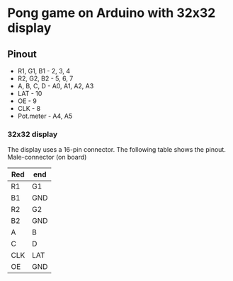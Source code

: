 # Pong game on Arduino with 32x32 display

## Pinout

- R1, G1, B1 - 2, 3, 4
- R2, G2, B2 - 5, 6, 7
- A, B, C, D - A0, A1, A2, A3
- LAT - 10
- OE - 9
- CLK - 8
- Pot.meter - A4, A5

### 32x32 display
The display uses a 16-pin connector.
The following table shows the pinout.
Male-connector (on board)

|Red | end|
|----|----|
|R1  | G1 |
|B1 | GND|
|R2 | G2 |
|B2 | GND |
| A| B |
| C| D |
|CLK | LAT|
|OE | GND|
